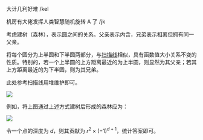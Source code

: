 大计几利好难 /kel

机房有大佬发挥人类智慧随机旋转 A 了 /jk

考虑建树（森林），表示圆之间的关系。父亲表示内含，兄弟表示相离但拥有同一父亲。

将每个圆分为上半圆和下半圆两部分，与[扫描线](/problem/P5490)相似，具有函数值大小关系不变的性质。特别的，若一个上半圆的上方距离最近的为上半圆，则显然为其父亲；若其上方距离最近的为下半圆，则为其兄弟。

此处参考扫描线用堆维护即可。

![](https://cdn.luogu.com.cn/upload/image_hosting/dyakxmda.png)

例如，将上图通过上述方式建树后形成的森林应为：

![](https://cdn.luogu.com.cn/upload/image_hosting/ko5u2du8.png)

令一个点的深度为 $d$，则其贡献为 $r^2\times(-1)^{d+1}$，统计答案即可。